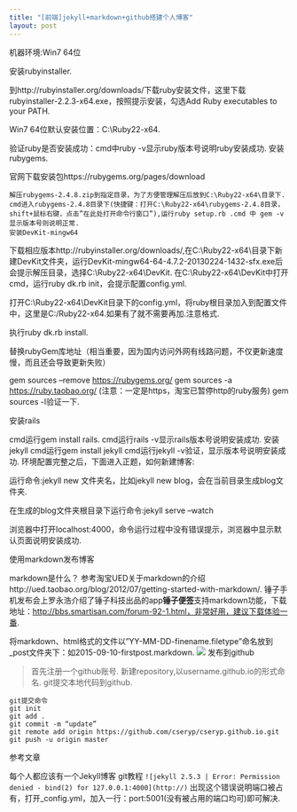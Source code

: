 ```yaml
---
title: "[前端]jekyll+markdown+github搭建个人博客"
layout: post
---
```


机器环境:Win7 64位

安装rubyinstaller.

到http://rubyinstaller.org/downloads/下载ruby安装文件，这里下载rubyinstaller-2.2.3-x64.exe，按照提示安装，勾选Add Ruby executables to your PATH.



Win7 64位默认安装位置：C:\Ruby22-x64.

验证ruby是否安装成功：cmd中ruby -v显示ruby版本号说明ruby安装成功.
安装rubygems.

官网下载安装包https://rubygems.org/pages/download
```
解压rubygems-2.4.8.zip到指定目录，为了方便管理解压后放到C:\Ruby22-x64\目录下.
cmd进入rubygems-2.4.8目录下(快捷键：打开C:\Ruby22-x64\rubygems-2.4.8目录，shift+鼠标右键，点击”在此处打开命令行窗口”),运行ruby setup.rb .cmd 中 gem -v 显示版本号则说明正常.
安装DevKit-mingw64
```

下载相应版本http://rubyinstaller.org/downloads/,在C:\Ruby22-x64\目录下新建DevKit文件夹，运行DevKit-mingw64-64-4.7.2-20130224-1432-sfx.exe后会提示解压目录，选择C:\Ruby22-x64\DevKit.
在C:\Ruby22-x64\DevKit中打开cmd，运行ruby dk.rb init，会提示配置config.yml.



打开C:\Ruby22-x64\DevKit目录下的config.yml，将ruby根目录加入到配置文件中，这里是C:/Ruby22-x64.如果有了就不需要再加.注意格式.



执行ruby dk.rb install.

替换rubyGem库地址（相当重要，因为国内访问外网有线路问题，不仅更新速度慢，而且还会导致更新失败）

gem sources –remove https://rubygems.org/
gem sources -a https://ruby.taobao.org/ (注意：一定是https，淘宝已暂停http的ruby服务)
gem sources -l验证一下.

安装rails

cmd运行gem install rails.
cmd运行rails -v显示rails版本号说明安装成功.
安装jekyll
cmd运行gem install jekyll
cmd运行jekyll -v验证，显示版本号说明安装成功.
环境配置完整之后，下面进入正题，如何新建博客:

运行命令:jekyll new 文件夹名，比如jekyll new blog，会在当前目录生成blog文件夹.



在生成的blog文件夹根目录下运行命令:jekyll serve –watch

浏览器中打开localhost:4000，命令运行过程中没有错误提示，浏览器中显示默认页面说明安装成功.



使用markdown发布博客

markdown是什么？ 参考淘宝UED关于markdown的介绍http://ued.taobao.org/blog/2012/07/getting-started-with-markdown/. 锤子手机发布会上罗永浩介绍了锤子科技出品的app**锤子便签**支持markdown功能，下载地址：http://bbs.smartisan.com/forum-92-1.html，非常好用，建议下载体验一番.

将markdown、html格式的文件以”YY-MM-DD-finename.filetype”命名放到_post文件夹下：如2015-09-10-firstpost.markdown.
![](http://)
发布到github

> 首先注册一个github账号.
> 新建repository,以username.github.io的形式命名.
> git提交本地代码到github.
```
git提交命令
git init
git add .
git commit -m “update”
git remote add origin https://github.com/cseryp/cseryp.github.io.git
git push -u origin master
```
参考文章

每个人都应该有一个Jekyll博客
git教程
`![jekyll 2.5.3 | Error: Permission denied - bind(2) for 127.0.0.1:4000](http://)` 出现这个错误说明端口被占有，打开_config.yml，加入一行：port:5001(没有被占用的端口均可)即可解决.
